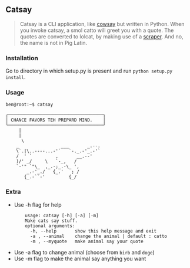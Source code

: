 ## Catsay
>Catsay is a CLI application, like [cowsay](https://github.com/schacon/cowsay) but written in Python.
When you invoke catsay, a smol catto will greet you with a quote. The quotes are converted to lolcat, by making use of a [scraper](https://gist.github.com/thisisjustinm/bfcc14f04ea1f55d15e0ef44be6f483f). And no, the name is not in Pig Latin.

### Installation
Go to directory in which setup.py is present and run ```python setup.py install```.

### Usage
```ben@root:~$ catsay```

```
┌────────────────────────────────────┐
│ CHANCE FAVORS TEH PREPARD MIND.    │
└────────────────────────────────────┘
     |
     |
      \
    _                ___       _.--.
    \`.|\..----...-'`   `-._.-'_.-'`
    /  ' `         ,       __.--'
    )/' _/     \   `-_,   /
    `-'" `"\_  ,_.-;_.-\_ ',
        _.-'_./   {_.'   ; /
       {_.-``-'         {_/
```

### Extra

* Use -h flag for help
    ```
        usage: catsay [-h] [-a] [-m]
        Make cats say stuff.
        optional arguments:
          -h, --help       show this help message and exit
          -a , --animal    change the animal | default : catto
          -m , --myquote   make animal say your quote
    ```
 * Use -a flag to change animal (choose from ```birb``` and ```doge```)
 * Use -m flag to make the animal say anything you want

